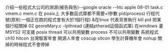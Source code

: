 介紹一些程式大公司的淵源(被告與告)--google oracle --htc apple
08-01 task.c vmem.c mem.c 
在 posix上 大多數函式庫都不需要+l參數 
pid(process) 行程代號(原則:一個正在跑的程式會有大於1個行程)
&在linux 代表背景執行 kill pid 把某個行程關掉
02 georeMary.c            -lpthread (連結ptherad這個函式庫)
在windows 灌MSYS2 可支援 posix
thread 可以共用變數 process 不可以共用變數
系統程式ch10
hitcon 台灣駭客年會
開源人年會 coscup
sitcon 學生計算機年會
nohup 關掉的時候程式不會停掉